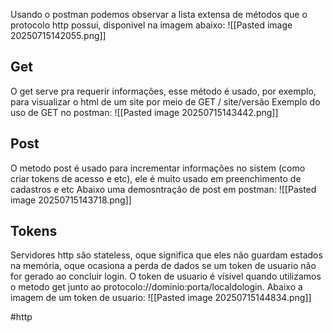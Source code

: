Usando o postman podemos observar a lista extensa de métodos que o protocolo http possui, disponivel na imagem abaixo:
![[Pasted image 20250715142055.png]]

## Get
O get serve pra requerir informações, esse método é usado, por exemplo, para visualizar o html de um site por meio de GET / site/versão
Exemplo do uso de GET no postman:
![[Pasted image 20250715143442.png]]
## Post
O metodo post é usado para incrementar informações no sistem (como criar tokens de acesso e etc), ele é muito usado em preenchimento de cadastros e etc
Abaixo uma demosntração de post em postman:
![[Pasted image 20250715143718.png]]
## Tokens
Servidores http são stateless, oque significa que eles não guardam estados na memória, oque ocasiona a perda de dados se um token de usuario não for gerado ao concluir login. O token de usuario é vísivel quando utilizamos o metodo get junto ao protocolo://dominio:porta/localdologin.
Abaixo a imagem de um token de usuario:
![[Pasted image 20250715144834.png]]

#http 